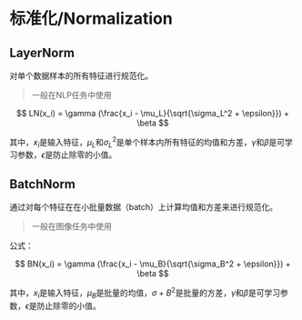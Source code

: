 # 标准化/Normalization

## LayerNorm

对单个数据样本的所有特征进行规范化。

> 一般在NLP任务中使用

$$
LN(x_i) = \gamma (\frac{x_i - \mu_L}{\sqrt{\sigma_L^2 + \epsilon}}) + \beta
$$

其中，$x_i$是输入特征，$\mu_L$和$\sigma_L^2$是单个样本内所有特征的均值和方差，$\gamma$和$\beta$是可学习参数，$\epsilon$是防止除零的小值。

## BatchNorm

通过对每个特征在在小批量数据（batch）上计算均值和方差来进行规范化。

> 一般在图像任务中使用

公式：

$$
BN(x_i) = \gamma (\frac{x_i - \mu_B}{\sqrt{\sigma_B^2 + \epsilon}}) + \beta
$$

其中，$x_i$是输入特征，$\mu_B$是批量的均值，$\sigma+B^2$是批量的方差，$\gamma$和$\beta$是可学习参数，$\epsilon$是防止除零的小值。